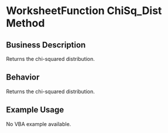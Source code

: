 # WorksheetFunction ChiSq_Dist Method

## Business Description
Returns the chi-squared distribution.

## Behavior
Returns the chi-squared distribution.

## Example Usage
No VBA example available.